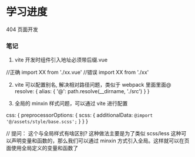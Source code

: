 # 学习进度

404 页面开发

### 笔记

1. vite 开发时组件引入地址必须带后缀.vue

//正确
import XX from './xx.vue'
//错误
import XX from './xx'

2. vite 可以配置别名, 解决相对路径问题，类似于 webpack 里面里面@
   resolve: {
   alias: {
   '@': path.resolve(\_\_dirname, './src')
   }
   }

3. 全局的 minxin 样式问题，可以通过 vite 进行配置

css: {
preprocessorOptions: {
scss: {
additionalData: `@import '@/assets/style/base.scss';`
}
}
}

// 提问： 这个与全局样式有啥区别? 这种做法主要是为了类似 scss/less 这种可以声明变量和函数的，那么我们可以通过 minxin 方式引入全局。这样就可以在页面使用全局定义的变量和函数了
